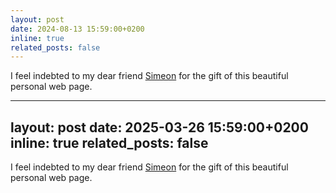 ```yaml
---
layout: post
date: 2024-08-13 15:59:00+0200
inline: true
related_posts: false
---
```


I feel indebted to my dear friend <a href='https://sdjambov.github.io'>Simeon</a> for the gift of this beautiful personal web page.

---
layout: post
date: 2025-03-26 15:59:00+0200
inline: true
related_posts: false
---

I feel indebted to my dear friend <a href='https://sdjambov.github.io'>Simeon</a> for the gift of this beautiful personal web page.
